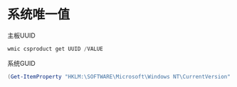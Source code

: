# 系统唯一值

主板UUID

```powershell
wmic csproduct get UUID /VALUE
```

系统GUID

```powershell
(Get-ItemProperty "HKLM:\SOFTWARE\Microsoft\Windows NT\CurrentVersion" ProductID).ProductId
```
